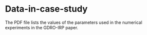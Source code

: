 # Data-in-case-study
The PDF file lists the values of the parameters used in the numerical experiments in the GDRO-IRP paper.

